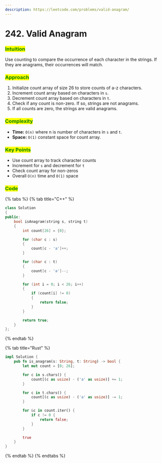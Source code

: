 ```yaml
---
description: https://leetcode.com/problems/valid-anagram/
---
```


# 242. Valid Anagram

### <mark style="color:green;">Intuition</mark>

Use counting to compare the occurrence of each character in the strings. If they are anagrams, their occurrences will match.

### <mark style="color:green;">Approach</mark>

1. Initialize count array of size 26 to store counts of a-z characters.
2. Increment count array based on characters in `s`.
3. Decrement count array based on characters in `t`.
4. Check if any count is non-zero. If so, strings are not anagrams.
5. If all counts are zero, the strings are valid anagrams.

### <mark style="color:green;">Complexity</mark>

* **Time:** `O(n)` where n is number of characters in `s` and `t`.
* **Space:** `O(1)` constant space for count array.

### <mark style="color:green;">Key Points</mark>

* Use count array to track character counts
* Increment for `s` and decrement for `t`
* Check count array for non-zeros
* Overall `O(n)` time and `O(1)` space

### <mark style="color:green;">**Code**</mark>

{% tabs %}
{% tab title="C++" %}


```cpp
class Solution
{
public:
    bool isAnagram(string s, string t)
    {
        int count[26] = {0};

        for (char c : s)
        {
            count[c - 'a']++;
        }

        for (char c : t)
        {
            count[c - 'a']--;
        }

        for (int i = 0; i < 26; i++)
        {
            if (count[i] != 0)
            {
                return false;
            }
        }

        return true;
    }
};
```
{% endtab %}

{% tab title="Rust" %}
```rust
impl Solution {
    pub fn is_anagram(s: String, t: String) -> bool {
        let mut count = [0; 26];

        for c in s.chars() {
            count[(c as usize) - ('a' as usize)] += 1;
        }

        for c in t.chars() {
            count[(c as usize) - ('a' as usize)] -= 1;
        }

        for &c in count.iter() {
            if c != 0 {
                return false;
            }
        }

        true
    }
}
```
{% endtab %}
{% endtabs %}

